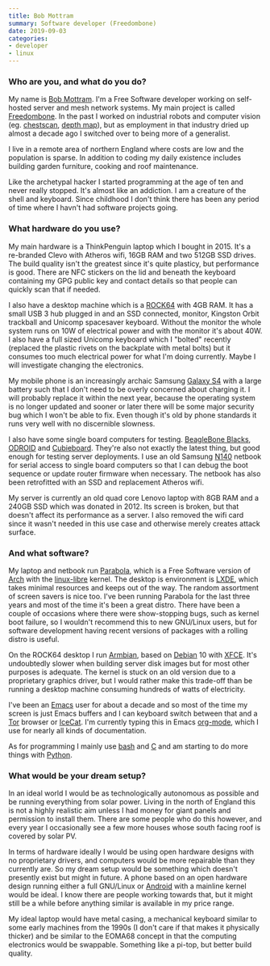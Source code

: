 ```yaml
---
title: Bob Mottram
summary: Software developer (Freedombone) 
date: 2019-09-03
categories:
- developer 
- linux
---
```


### Who are you, and what do you do?

My name is [Bob Mottram](https://twitter.com/motters "Bob's Twitter account."). I'm a Free Software developer working on self-hosted server and mesh network systems. My main project is called [Freedombone][]. In the past I worked on industrial robots and computer vision (eg. [chestscan][], [depth map](https://www.youtube.com/watch?v=Mx_JqLWVwgM "Bob's YouTube video of his depth map of his desktop.")), but as employment in that industry dried up almost a decade ago I switched over to being more of a generalist.

I live in a remote area of northern England where costs are low and the population is sparse. In addition to coding my daily existence includes building garden furniture, cooking and roof maintenance.

Like the archetypal hacker I started programming at the age of ten and never really stopped. It's almost like an addiction. I am a creature of the shell and keyboard. Since childhood I don't think there has been any period of time where I havn't had software projects going.

### What hardware do you use?

My main hardware is a ThinkPenguin laptop which I bought in 2015. It's a re-branded Clevo with Atheros wifi, 16GB RAM and two 512GB SSD drives. The build quality isn't the greatest since it's quite plasticy, but performance is good. There are NFC stickers on the lid and beneath the keyboard containing my GPG public key and contact details so that people can quickly scan that if needed.

I also have a desktop machine which is a [ROCK64][] with 4GB RAM. It has a small USB 3 hub plugged in and an SSD connected, monitor, Kingston Orbit trackball and Unicomp spacesaver keyboard. Without the monitor the whole system runs on 10W of electrical power and with the monitor it's about 40W. I also have a full sized Unicomp keyboard which I "bolted" recently (replaced the plastic rivets on the backplate with metal bolts) but it consumes too much electrical power for what I'm doing currently. Maybe I will investigate changing the electronics.

My mobile phone is an increasingly archaic Samsung [Galaxy S4][galaxy-s4] with a large battery such that I don't need to be overly concerned about charging it. I will probably replace it within the next year, because the operating system is no longer updated and sooner or later there will be some major security bug which I won't be able to fix. Even though it's old by phone standards it runs very well with no discernible slowness.

I also have some single board computers for testing. [BeagleBone Blacks][beaglebone-black], [ODROID][] and [Cubieboard][]. They're also not exactly the latest thing, but good enough for testing server deployments. I use an old Samsung [N140][netbook-n140] netbook for serial access to single board computers so that I can debug the boot sequence or update router firmware when necessary. The netbook has also been retrofitted with an SSD and replacement Atheros wifi.

My server is currently an old quad core Lenovo laptop with 8GB RAM and a 240GB SSD which was donated in 2012. Its screen is broken, but that doesn't affect its performance as a server. I also removed the wifi card since it wasn't needed in this use case and otherwise merely creates attack surface.

### And what software?

My laptop and netbook run [Parabola][], which is a Free Software version of [Arch][arch-linux] with the [linux-libre][] kernel. The desktop is environment is [LXDE][], which takes minimal resources and keeps out of the way. The random assortment of screen savers is nice too. I've been running Parabola for the last three years and most of the time it's been a great distro. There have been a couple of occasions where there were show-stopping bugs, such as kernel boot failure, so I wouldn't recommend this to new GNU/Linux users, but for software development having recent versions of packages with a rolling distro is useful.

On the ROCK64 desktop I run [Armbian][], based on [Debian][] 10 with [XFCE][]. It's undoubtedly slower when building server disk images but for most other purposes is adequate. The kernel is stuck on an old version due to a proprietary graphics driver, but I would rather make this trade-off than be running a desktop machine consuming hundreds of watts of electricity.

I've been an [Emacs][] user for about a decade and so most of the time my screen is just Emacs buffers and I can keyboard switch between that and a [Tor][] browser or [IceCat][]. I'm currently typing this in Emacs [org-mode][], which I use for nearly all kinds of documentation.

As for programming I mainly use [bash][] and [C][] and am starting to do more things with [Python][].

### What would be your dream setup?

In an ideal world I would be as technologically autonomous as possible and be running everything from solar power. Living in the north of England this is not a highly realistic aim unless I had money for giant panels and permission to install them. There are some people who do this however, and every year I occasionally see a few more houses whose south facing roof is covered by solar PV.

In terms of hardware ideally I would be using open hardware designs with no proprietary drivers, and computers would be more repairable than they currently are. So my dream setup would be something which doesn't presently exist but might in future. A phone based on an open hardware design running either a full GNU/Linux or [Android][] with a mainline kernel would be ideal. I know there are people working towards that, but it might still be a while before anything similar is available in my price range.

My ideal laptop would have metal casing, a mechanical keyboard similar to some early machines from the 1990s (I don't care if that makes it physically thicker) and be similar to the EOMA68 concept in that the computing electronics would be swappable. Something like a pi-top, but better build quality.

[android]: https://developers.google.com/android/?csw=1 "A mobile phone platform."
[arch-linux]: https://archlinux.org/ "A Linux distro."
[armbian]: https://en.wikipedia.org/wiki/Armbian "A Linux distribution."
[bash]: http://www.gnu.org/software/bash/ "A terminal shell."
[beaglebone-black]: http://web.archive.org/web/20230724132433/https://beagleboard.org/black "A tiny development computer."
[c]: https://en.wikipedia.org/wiki/C_(programming_language) "A compiled programming language."
[chestscan]: https://code.freedombone.net/bashrc/chestscan "Software for extracting ribcage images from chest x-rays."
[cubieboard]: https://en.wikipedia.org/wiki/Cubieboard "A single board computer."
[debian]: https://www.debian.org/ "A Linux distribution."
[emacs]: http://www.gnu.org/software/emacs/ "A free open-source text editor."
[freedombone]: http://web.archive.org/web/20220922130740/http://freedombone.net/ "Self-hosted Internet service software."
[galaxy-s4]: http://web.archive.org/web/20160303195928/http://www.samsung.com/global/microsite/galaxys4/ "A 5 inch Android smartphone."
[icecat]: https://www.gnu.org/software/gnuzilla/ "A GNU version of Firefox."
[linux-libre]: https://en.wikipedia.org/wiki/Linux-libre "A Linux kernel."
[lxde]: https://en.wikipedia.org/wiki/LXDE "A Linux desktop environment."
[netbook-n140]: https://www.samsung.com/us/support/computing/windows-laptops/ "A 10.1 inch netbook."
[odroid]: https://en.wikipedia.org/wiki/ODROID "A single board computer."
[org-mode]: https://orgmode.org/ "An Emacs mode for notes and to-do items."
[parabola]: https://en.wikipedia.org/wiki/Parabola_GNU/Linux-libre "A Linux distribution."
[python]: https://www.python.org/ "An interpreted scripting language."
[rock64]: https://www.pine64.org/devices/single-board-computers/rock64/ "A single board computer."
[tor]: https://www.torproject.org/ "A software and network package for protecting your anonymity."
[xfce]: https://www.xfce.org/ "A lightweight UNIX-like desktop environment."
